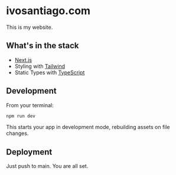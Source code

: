 # ivosantiago.com

This is my website.

## What's in the stack

- [Next.js](https://nextjs.org/)
- Styling with [Tailwind](https://tailwindcss.com/)
- Static Types with [TypeScript](https://typescriptlang.org)

## Development

From your terminal:

```sh
npm run dev
```

This starts your app in development mode, rebuilding assets on file changes.

## Deployment

Just push to main. You are all set.
